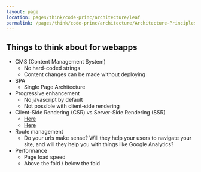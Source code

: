 ```yaml
---
layout: page
location: pages/think/code-princ/architecture/leaf
permalink: /pages/think/code-princ/architecture/Architecture-Principles
---
```


## Things to think about for webapps

- CMS (Content Management System)
    - No hard-coded strings
    - Content changes can be made without deploying
- SPA
    - Single Page Architecture
- Progressive enhancement
    - No javascript by default
    - Not possible with client-side rendering
- Client-Side Rendering (CSR) vs Server-Side Rendering (SSR)
    - [Here](https://medium.com/@addyosmani/progressive-web-apps-with-react-js-part-4-site-is-progressively-enhanced-b5ad7cf7a447)
    - [Here](https://www.freecodecamp.org/news/what-exactly-is-client-side-rendering-and-hows-it-different-from-server-side-rendering-bd5c786b340d/)
- Route management 
	- Do your urls make sense? Will they help your users to navigate your site, and will they help you with things like Google Analytics?
- Performance 
	- Page load speed 
	- Above the fold / below the fold 
